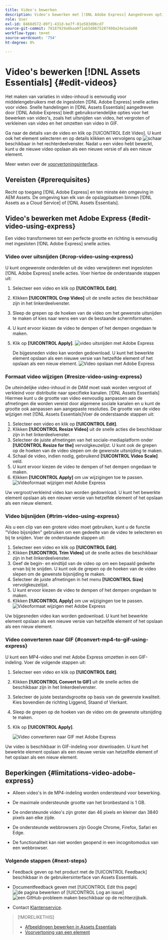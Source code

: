 ```yaml
---
title: Video's bewerken
description: Video's bewerken met [!DNL Adobe Express] Aangedreven opties en sparen bijgewerkte video's als versies.
role: User
exl-id: 8468d572-89f1-431d-be7f-01e583d06cd7
source-git-commit: 78187929a6baa0f1ab5d8675287408a24e1ada98
workflow-type: tm+mt
source-wordcount: '754'
ht-degree: 0%

---
```


# Video&#39;s bewerken [!DNL Assets Essentials] {#edit-videos}

Het maken van variaties in video-inhoud is eenvoudig voor middelengebruikers met de ingesloten [!DNL Adobe Express] snelle acties voor video. Snelle handelingen in [!DNL Assets Essentials] aangedreven door [!DNL Adobe Express] biedt gebruiksvriendelijke opties voor het bewerken van video&#39;s, zoals het uitsnijden van video, het vergroten of verkleinen van video en het omzetten van video in GIF.

Ga naar de details van de video en klik op [!UICONTROL Edit Video]. U kunt ook het element selecteren en op details klikken en vervolgens op ![schaar](assets/do-not-localize/cut.svg) beschikbaar in het rechterdeelvenster. Nadat u een video hebt bewerkt, kunt u de nieuwe video opslaan als een nieuwe versie of als een nieuw element.

Meer weten over de [voorvertoningsinterface](/help/using/navigate-view.md#preview-assets).

## Vereisten {#prerequisites}

Recht op toegang [!DNL Adobe Express] en ten minste één omgeving in AEM Assets. De omgeving kan elk van de opslagplaatsen binnen [!DNL Assets as a Cloud Service] of [!DNL Assets Essentials].

## Video&#39;s bewerken met Adobe Express {#edit-video-using-express}

Een video transformeren tot een perfecte grootte en richting is eenvoudig met ingesloten [!DNL Adobe Express] snelle acties.

### Video over uitsnijden {#crop-video-using-express}

U kunt ongewenste onderdelen uit de video verwijderen met ingesloten [!DNL Adobe Express] snelle acties. Voer hiertoe de onderstaande stappen uit:

1. Selecteer een video en klik op **[!UICONTROL Edit]**.
2. Klikken **[!UICONTROL Crop Video]** uit de snelle acties die beschikbaar zijn in het linkerdeelvenster.
3. Sleep de grepen op de hoeken van de video om het gewenste uitsnijden te maken of kies naar wens een van de bestaande schermformaten.
4. U kunt ervoor kiezen de video te dempen of het dempen ongedaan te maken.
5. Klik op **[!UICONTROL Apply]**.
   ![video uitsnijden met Adobe Express](/help/using/assets/adobe-express-crop-video.png)

   De bijgesneden video kan worden gedownload. U kunt het bewerkte element opslaan als een nieuwe versie van hetzelfde element of het opslaan als een nieuw element. ![Video opslaan met Adobe Express](/help/using/assets/adobe-express-save-video.png)

### Formaat video wijzigen {#resize-video-using-express}

De uiteindelijke video-inhoud in de DAM moet vaak worden vergroot of verkleind voor distributie naar specifieke kanalen. [!DNL Assets Essentials] Hiermee kunt u de grootte van video eenvoudig aanpassen aan de afmetingen die worden vereist door algemene sociale kanalen en u kunt de grootte ook aanpassen aan aangepaste resoluties. De grootte van de video wijzigen met [!DNL Assets Essentials]Voer de onderstaande stappen uit:

1. Selecteer een video en klik op **[!UICONTROL Edit]**.
2. Klikken **[!UICONTROL Resize Video]** uit de snelle acties die beschikbaar zijn in het linkerdeelvenster.
3. Selecteer de juiste afmetingen van het sociale-mediaplatform onder **[!UICONTROL Resize for the]** vervolgkeuzelijst. U kunt ook de grepen op de hoeken van de video slepen om de gewenste uitsnijding te maken.
4. Schaal de video, indien nodig, gebruikend **[!UICONTROL Video Scale]** veld.
5. U kunt ervoor kiezen de video te dempen of het dempen ongedaan te maken.
6. Klikken **[!UICONTROL Apply]** om uw wijzigingen toe te passen.
   ![Videoformaat wijzigen met Adobe Express](/help/using/assets/adobe-express-resize-video.png)

Uw vergroot/verkleind video kan worden gedownload. U kunt het bewerkte element opslaan als een nieuwe versie van hetzelfde element of het opslaan als een nieuw element.

### Video bijsnijden {#trim-video-using-express}

Als u een clip van een grotere video moet gebruiken, kunt u de functie &quot;Video bijsnijden&quot; gebruiken om een gedeelte van de video te selecteren en bij te snijden. Voer de onderstaande stappen uit:

1. Selecteer een video en klik op **[!UICONTROL Edit]**.
2. Klikken **[!UICONTROL Trim Video]** uit de snelle acties die beschikbaar zijn in het linkerdeelvenster.
3. Geef de begin- en eindtijd van de video op om een bepaald gedeelte ervan bij te snijden. U kunt ook de grepen op de hoeken van de video slepen om de gewenste bijsnijding te maken.
4. Selecteer de juiste afmetingen in het menu **[!UICONTROL Size]** vervolgkeuzelijst.
5. U kunt ervoor kiezen de video te dempen of het dempen ongedaan te maken.
6. Klikken **[!UICONTROL Apply]** om uw wijzigingen toe te passen.
   ![Videoformaat wijzigen met Adobe Express](/help/using/assets/adobe-express-trim-video.png)

Uw bijgesneden video kan worden gedownload. U kunt het bewerkte element opslaan als een nieuwe versie van hetzelfde element of het opslaan als een nieuw element.

### Video converteren naar GIF {#convert-mp4-to-gif-using-express}

U kunt een MP4-video snel met Adobe Express omzetten in een GIF-indeling. Voer de volgende stappen uit:

1. Selecteer een video en klik op **[!UICONTROL Edit]**.
2. Klikken **[!UICONTROL Convert to GIF]** uit de snelle acties die beschikbaar zijn in het linkerdeelvenster.
3. Selecteer de juiste bestandsgrootte op basis van de gewenste kwaliteit. Kies bovendien de richting Liggend, Staand of Vierkant.
4. Sleep de grepen op de hoeken van de video om de gewenste uitsnijding te maken.
5. Klik op **[!UICONTROL Apply]**.

   ![Video converteren naar GIF met Adobe Express](/help/using/assets/adobe-express-convert-video-to-gif.png)

Uw video is beschikbaar in GIF-indeling voor downloaden. U kunt het bewerkte element opslaan als een nieuwe versie van hetzelfde element of het opslaan als een nieuw element.

## Beperkingen {#limitations-video-adobe-express}

* Alleen video&#39;s in de MP4-indeling worden ondersteund voor bewerking.

* De maximale ondersteunde grootte van het bronbestand is 1 GB.

* De ondersteunde video&#39;s zijn groter dan 46 pixels en kleiner dan 3840 pixels aan elke zijde.

* De ondersteunde webbrowsers zijn Google Chrome, Firefox, Safari en Edge.

* De functionaliteit kan niet worden geopend in een incognitomodus van een webbrowser.

### Volgende stappen {#next-steps}

* Feedback geven op het product met de [!UICONTROL Feedback] beschikbaar in de gebruikersinterface van Assets Essentials.

* Documentfeedback geven met [!UICONTROL Edit this page] ![de pagina bewerken](assets/do-not-localize/edit-page.png) of [!UICONTROL Log an issue] ![een GitHub-probleem maken](assets/do-not-localize/github-issue.png) beschikbaar op de rechterzijbalk.

* Contact [Klantenservice](https://experienceleague.adobe.com/?support-solution=General#support).

>[!MORELIKETHIS]
>
>* [Afbeeldingen bewerken in Assets Essentials](/help/using/edit-images.md)
>* [Voorvertoning van een element](/help/using/navigate-view.md#preview-assets)
